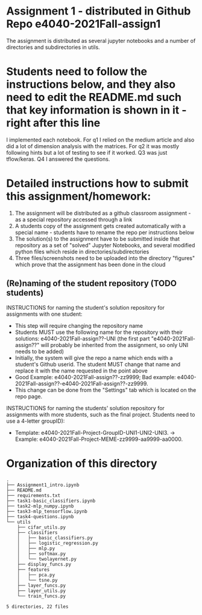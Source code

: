 # Assignment 1 - distributed in Github Repo e4040-2021Fall-assign1
The assignment is distributed as several jupyter notebooks and a number of directories and subdirectories in utils.

# Students need to follow the instructions below, and they also need to edit the README.md such that key information is shown in it - right after this line

I implemented each notebook. For q1 I relied on the medium article and also did a lot of dimension analysis with the matrices. For q2 it was mostly following hints but a lot of testing to see if it worked. Q3 was just tflow/keras. Q4 I answered the questions.

# Detailed instructions how to submit this assignment/homework:
1. The assignment will be distributed as a github classroom assignment - as a special repository accessed through a link
2. A students copy of the assignment gets created automatically with a special name - students have to rename the repo per instructions below
3. The solution(s) to the assignment have to be submitted inside that repository as a set of "solved" Jupyter Notebooks, and several modified python files which reside in directories/subdirectories
4. Three files/screenshots need to be uploaded into the directory "figures" which prove that the assignment has been done in the cloud


## (Re)naming of the student repository (TODO students) 
INSTRUCTIONS for naming the student's solution repository for assignments with one student:
* This step will require changing the repository name
* Students MUST use the following name for the repository with their solutions: e4040-2021Fall-assign??-UNI (the first part "e4040-2021Fall-assign??" will probably be inherited from the assignment, so only UNI needs to be added) 
* Initially, the system will give the repo a name which ends with a  student's Github userid. The student MUST change that name and replace it with the name requested in the point above
* Good Example: e4040-2021Fall-assign??-zz9999;   Bad example: e4040-2021Fall-assign??-e4040-2021Fall-assign??-zz9999.
* This change can be done from the "Settings" tab which is located on the repo page.

INSTRUCTIONS for naming the students' solution repository for assignments with more students, such as the final project. Students need to use a 4-letter groupID): 
* Template: e4040-2021Fall-Project-GroupID-UNI1-UNI2-UNI3. -> Example: e4040-2021Fall-Project-MEME-zz9999-aa9999-aa0000.


# Organization of this directory

```
.
├── Assignment1_intro.ipynb
├── README.md
├── requirements.txt
├── task1-basic_classifiers.ipynb
├── task2-mlp_numpy.ipynb
├── task3-mlp_tensorflow.ipynb
├── task4-questions.ipynb
└── utils
    ├── cifar_utils.py
    ├── classifiers
    │   ├── basic_classifiers.py
    │   ├── logistic_regression.py
    │   ├── mlp.py
    │   ├── softmax.py
    │   └── twolayernet.py
    ├── display_funcs.py
    ├── features
    │   ├── pca.py
    │   └── tsne.py
    ├── layer_funcs.py
    ├── layer_utils.py
    └── train_funcs.py

5 directories, 22 files
```
